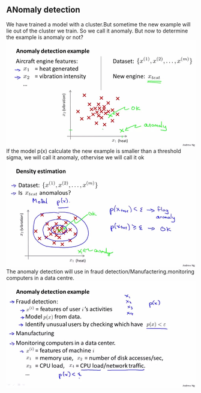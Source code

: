 ## ANomaly detection
We have trained a model with a cluster.But sometime the new example will lie out of the cluster we train. So we call it anomaly. But now to determine the example is anomaly or not?
![](picture/ch9_1.jpeg)
If the model p(x) calculate the new example is smaller than a threshold sigma, we will call it anomaly, othervise we will call it ok
![](picture/ch9_2.jpeg)
The anomaly detection will use in fraud detection/Manufactering.monitoring computers in a data centre.
![](picture/ch9_3.jpeg)